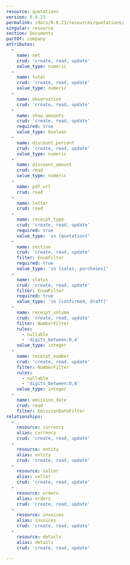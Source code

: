 ```yaml
---
resource: quotations
version: 0.0.23
permalink: /docs/0.0.23/resources/quotations/
singular: resource
section: Documents
partOf: company
attributes:
  -
    name: net
    crud: 'create, read, update'
    value_type: numeric
  -
    name: total
    crud: 'create, read, update'
    value_type: numeric
  -
    name: observation
    crud: 'create, read, update'
  -
    name: show_amounts
    crud: 'create, read, update'
    required: true
    value_type: boolean
  -
    name: discount_percent
    crud: 'create, read, update'
    value_type: numeric
  -
    name: discount_amount
    crud: read
    value_type: numeric
  -
    name: pdf_url
    crud: read
  -
    name: letter
    crud: read
  -
    name: receipt_type
    crud: 'create, read, update'
    required: true
    value_type: 'in [quotation]'
  -
    name: section
    crud: 'create, read, update'
    filter: EnumFilter
    required: true
    value_type: 'in [sales, purchases]'
  -
    name: status
    crud: 'create, read, update'
    filter: EnumFilter
    required: true
    value_type: 'in [confirmed, draft]'
  -
    name: receipt_volume
    crud: 'create, read, update'
    filter: NumberFilter
    rules:
      - nullable
      - 'digits_between:0,4'
    value_type: integer
  -
    name: receipt_number
    crud: 'create, read, update'
    filter: NumberFilter
    rules:
      - nullable
      - 'digits_between:0,8'
    value_type: integer
  -
    name: emission_date
    crud: read
    filter: EmissionDateFilter
relationships:
  -
    resource: currency
    alias: currency
    crud: 'create, read, update'
  -
    resource: entity
    alias: entity
    crud: 'create, read, update'
  -
    resource: seller
    alias: seller
    crud: 'create, read, update'
  -
    resource: orders
    alias: orders
    crud: 'create, read, update'
  -
    resource: invoices
    alias: invoices
    crud: 'create, read, update'
  -
    resource: details
    alias: details
    crud: 'create, read, update'

---
```

